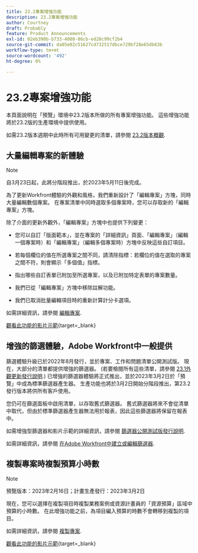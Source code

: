 ```yaml
---
title: 23.2專案增強功能
description: 23.2專案增強功能
author: Courtney
draft: Probably
feature: Product Announcements
exl-id: 02eb390b-b733-4080-86cb-ed28c99cf2b4
source-git-commit: da05e02c51627cd732517dbce729bf28e65db63b
workflow-type: tm+mt
source-wordcount: '492'
ht-degree: 0%

---
```


# 23.2專案增強功能

本頁面說明在「預覽」環境中23.2版本所做的所有專案增強功能。 這些增強功能將於23.2版的生產環境中提供使用。

如需23.2版本週期中此時所有可用變更的清單，請參閱 [23.2版本概觀](/help/quicksilver/product-announcements/product-releases/23.2-release-activity/23-2-release-overview.md).

## 大量編輯專案的新體驗

>[!NOTE]
>
>自3月23日起，此將分階段推出，於2023年5月11日後完成。

為了更新Workfront體驗的外觀和風格，我們重新設計了「編輯專案」方塊，同時大量編輯數個專案。 在專案清單中同時選取多個專案時，您可以存取新的「編輯專案」方塊。

除了介面的更新外觀外，「編輯專案」方塊中也提供下列變更：

* 您可以自訂「版面範本」，並在專案的「詳細資訊」頁面、「編輯專案」（編輯一個專案時）和「編輯專案」（編輯多個專案時）方塊中反映這些自訂項目。

* 若每個欄位的值在所選專案之間不同，請清除指標：若欄位的值在選取的專案之間不符，則會顯示「多個值」指標。

* 指出哪些自訂表單已附加至所選專案，以及已附加特定表單的專案數量。

* 我們已從「編輯專案」方塊中移除註解功能。

* 我們已取消批量編輯項目時的重新計算計分卡選項。

如需詳細資訊，請參閱 [編輯專案](/help/quicksilver/manage-work/projects/manage-projects/edit-projects.md).

[觀看此功能的影片示範](https://video.tv.adobe.com/v/3416587/){target=_blank}

## 增強的篩選體驗，Adobe Workfront中一般提供

篩選體驗升級已於2022年8月發行，並於專案、工作和問題清單公開測試版。 現在，大部分的清單都提供增強的篩選器。 (若要檢閱所有這些清單，請參閱 [23.1外觀更新發行說明](/help/quicksilver/product-announcements/product-releases/23.1-release-activity/23-1-look-and-feel-updates.md).) 已增強的篩選器體驗將正式推出，並於2023年3月2日於「預覽」中成為標準篩選器產生器。 生產功能也將於3月2日開始分階段推出，第23.2發行版本將供所有客戶使用。

您仍可在篩選面板中啟用清單，以存取舊式篩選器。 舊式篩選器將來不會從清單中取代，但由於標準篩選器產生器無法用於報表，因此這些篩選器將保留在報表中。

如需增強型篩選器和影片示範的詳細資訊，請參閱 [篩選器公開測試版發行說明](/help/quicksilver/product-announcements/product-releases/22.4-release-activity/22-4-project-enhancements.md).

如需詳細資訊，請參閱 [在Adobe Workfront中建立或編輯篩選器](/help/quicksilver/reports-and-dashboards/reports/reporting-elements/create-filters.md).

## 複製專案時複製預算小時數

>[!NOTE]
>
>預覽版本：2023年2月16日；計畫生產發行：2023年3月2日

現在，您可以選擇在複製項目時複製業務案例或資源計畫員的「資源預算」區域中預算的小時數。 在此增強功能之前，為項目編入預算的時數不會轉移到複製的項目。

如需詳細資訊，請參閱 [複製專案](/help/quicksilver/manage-work/projects/manage-projects/copy-project.md).

[觀看此功能的影片示範](https://video.tv.adobe.com/v/3415713/){target=_blank}
